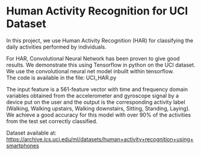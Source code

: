 # Human Activity Recognition for UCI Dataset

In this project, we use Human Activity Recognition (HAR) for classifying the daily activities performed by individuals.

For HAR, Convolutional Neural Network has been proven to give good results. We demonstrate this using Tensorflow in python on the UCI dataset. We use the convolutional neural net model inbuilt within tensorflow. </br> The code is available in the file: UCI_HAR.py

The input feature is a 561-feature vector with time and frequency domain variables obtained from the accelerometer and gyroscope signal by a device put on the user and the output is the corresponding activity label (Walking, Walking upstairs, Walking downstairs, Sitting, Standing, Laying). </br>
We achieve a good accuracy for this model with over 90% of the activities from the test set correctly classified.

Dataset available at: https://archive.ics.uci.edu/ml/datasets/human+activity+recognition+using+smartphones
